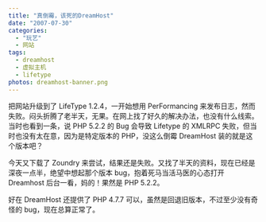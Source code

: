 ```yaml
---
title: "真倒霉，该死的DreamHost"
date: "2007-07-30"
categories: 
  - "玩艺"
  - 网站
tags:
  - dreamhost
  - 虚拟主机
  - lifetype
photos: dreamhost-banner.png
---
```

把网站升级到了 LifeType 1.2.4，一开始想用 PerFormancing 来发布日志，然而失败。闷头折腾了老半天，无果。在网上找了好久的解决办法，也没有什么线索。当时也看到一条，说 PHP 5.2.2 的 Bug 会导致 Lifetype 的 XMLRPC 失败，但当时也没有太在意，因为是特定版本的 PHP，没这么倒霉 DreamHost 装的就是这个版本吧？

今天又下载了 Zoundry 来尝试，结果还是失败。又找了半天的资料，现在已经是深夜一点半，绝望中想起那个版本 bug，抱着死马当活马医的心态打开 Dreamhost 后台一看，妈的！果然是 PHP 5.2.2。

好在 DreamHost 还提供了 PHP 4.7.7 可以，虽然是回退旧版本，不过至少没有奇怪的 bug，现在总算正常了。
